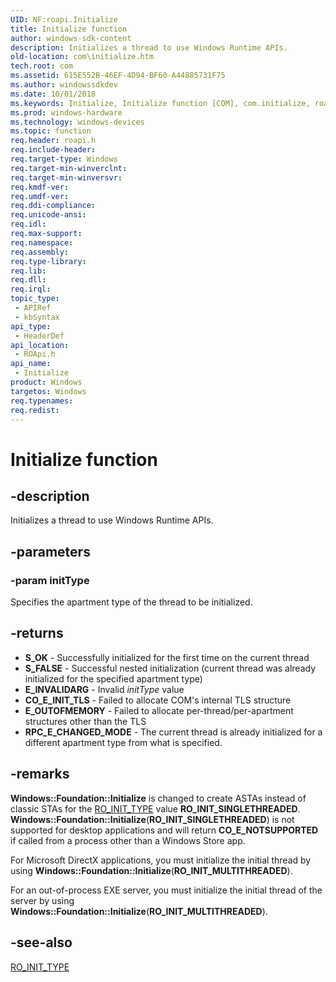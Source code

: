 ```yaml
---
UID: NF:roapi.Initialize
title: Initialize function
author: windows-sdk-content
description: Initializes a thread to use Windows Runtime APIs.
old-location: com\initialize.htm
tech.root: com
ms.assetid: 615E552B-46EF-4D94-BF60-A44885731F75
ms.author: windowssdkdev
ms.date: 10/01/2018
ms.keywords: Initialize, Initialize function [COM], com.initialize, roapi/Initialize
ms.prod: windows-hardware
ms.technology: windows-devices
ms.topic: function
req.header: roapi.h
req.include-header: 
req.target-type: Windows
req.target-min-winverclnt: 
req.target-min-winversvr: 
req.kmdf-ver: 
req.umdf-ver: 
req.ddi-compliance: 
req.unicode-ansi: 
req.idl: 
req.max-support: 
req.namespace: 
req.assembly: 
req.type-library: 
req.lib: 
req.dll: 
req.irql: 
topic_type:
 - APIRef
 - kbSyntax
api_type:
 - HeaderDef
api_location:
 - ROApi.h
api_name:
 - Initialize
product: Windows
targetos: Windows
req.typenames: 
req.redist: 
---
```


# Initialize function


## -description


Initializes a thread to use Windows Runtime APIs.


## -parameters




### -param initType

Specifies the apartment type of the thread to be initialized.


## -returns



<ul>
<li><b>S_OK</b> - Successfully initialized for the first time on the current thread</li>
<li><b>S_FALSE</b> - Successful nested initialization (current thread was already 
        initialized for the specified apartment type)</li>
<li><b>E_INVALIDARG</b> - Invalid <i>initType</i> value</li>
<li><b>CO_E_INIT_TLS</b> - Failed to allocate COM's internal TLS structure</li>
<li><b>E_OUTOFMEMORY</b> - Failed to allocate per-thread/per-apartment structures other 
        than the TLS</li>
<li><b>RPC_E_CHANGED_MODE</b> - The current thread is already initialized for a different 
        apartment type from what is specified.</li>
</ul>



## -remarks



<b>Windows::Foundation::Initialize</b> is changed to create 
    ASTAs instead of classic STAs for the <a href="https://msdn.microsoft.com/961ABFEB-E11F-4405-A021-F3756A79AF18">RO_INIT_TYPE</a> 
    value <b>RO_INIT_SINGLETHREADED</b>. 
    <b>Windows::Foundation::Initialize</b>(<b>RO_INIT_SINGLETHREADED</b>) 
    is not supported for desktop applications and will return <b>CO_E_NOTSUPPORTED</b> if called 
    from a process other than a Windows Store app.

For Microsoft DirectX applications, you must initialize the initial thread by using 
    <b>Windows::Foundation::Initialize</b>(<b>RO_INIT_MULTITHREADED</b>).

For an out-of-process EXE server,  you must initialize the initial thread of the server by using 
    <b>Windows::Foundation::Initialize</b>(<b>RO_INIT_MULTITHREADED</b>).




## -see-also




<a href="https://msdn.microsoft.com/961ABFEB-E11F-4405-A021-F3756A79AF18">RO_INIT_TYPE</a>
 

 

